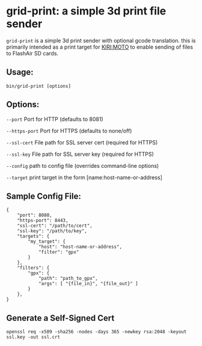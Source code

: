 # grid-print: a simple 3d print file sender

`grid-print` is a simple 3d print sender with optional gcode
translation. this is primarily intended as a print target for
[KIRI:MOTO](https://grid.space/kiri/)
to enable sending of files to FlashAir SD cards.

## Usage:

    bin/grid-print [options]

## Options:

`--port` Port for HTTP (defaults to 8081)

`--https-port` Port for HTTPS (defaults to none/off)

`--ssl-cert` File path for SSL server cert (required for HTTPS)

`--ssl-key` File path for SSL server key (required for HTTPS)

`--config` path to config file (overrides command-line options)

`--target` print target in the form [name:host-name-or-address]

## Sample Config File:

```
{
	"port": 8080,
	"https-port": 8443,
	"ssl-cert": "/path/to/cert",
	"ssl-key": "/path/to/key",
	"targets": {
		"my_target": {
			"host": "host-name-or-address",
			"filter": "gpx"
		}
	},
	"filters": {
		"gpx": {
			"path": "path_to_gpx",
			"args": [ "{file_in}", "{file_out}" ]
		}
	},
}
```

## Generate a Self-Signed Cert

```openssl req -x509 -sha256 -nodes -days 365 -newkey rsa:2048 -keyout ssl.key -out ssl.crt```
